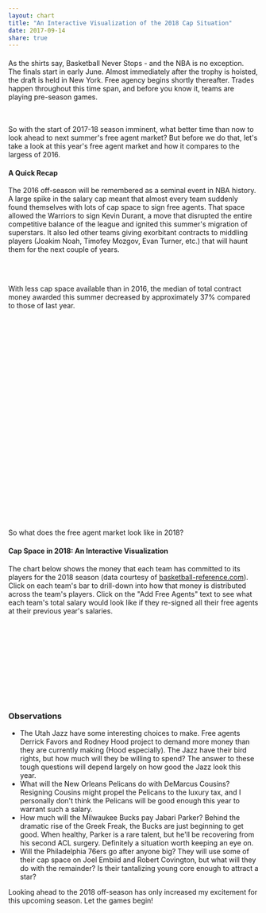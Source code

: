 ```yaml
---
layout: chart
title: "An Interactive Visualization of the 2018 Cap Situation"
date: 2017-09-14
share: true
---
```

<script src="https://code.highcharts.com/highcharts.js"></script>
<script src="https://code.highcharts.com/highcharts-more.js"></script>
<script src="https://code.highcharts.com/modules/exporting.js"></script>


<style>

  @media (max-width: 640px) {
    .text {
      width: 90%;
    }
  }

  #contentContainer {
    width: 100%;
  }

  .xAxis text {
    font-size: 11px;
  }

  .yAxis text {
    font-size: 11px;
  }

  .xAxis .tick line {
    visibility: hidden;
  }

  .capLine line {
    stroke-width: 3px;
    stroke: orange;
  }

  #taxLine {
    stroke-dasharray: 5px;
  }

  .capLine text {
    stroke: black;
    stroke-width: .3px;
  }

  .fa {
    display: inline-block;
  }

  #salaryContainer {
    width: 90%;
    margin: auto;
  }

  .text {
    max-width: 800px;
    margin: 20px auto;
  }

  #boxContainer {
    height: 400px;
    margin: 20px auto;
    min-width: 300px;
    max-width: 700px;
  }


</style>

<body>
<div id="contentContainer">
<div class="text">
  As the shirts say, Basketball Never Stops - and the NBA is no exception. The finals start in early June. Almost immediately after the trophy is hoisted, the draft is held in New York. Free agency begins shortly thereafter. Trades happen throughout this time span, and before you know it, teams are playing pre-season games.

  <br><br>
  So with the start of 2017-18 season imminent, what better time than now to look ahead to next summer's free agent market? But before we do that, let's take a look at this year's free agent market and how it compares to the largess of 2016.

  <h4>A Quick Recap</h4>

  The 2016 off-season will be remembered as a seminal event in NBA history. A large spike in the salary cap meant that almost every team suddenly found themselves with lots of cap space to sign free agents.
  That space allowed the Warriors to sign Kevin Durant, a move that disrupted the entire competitive balance of the league and ignited this summer's migration of superstars. It also led other teams giving exorbitant contracts to middling players (Joakim Noah, Timofey Mozgov, Evan Turner, etc.) that will haunt them for the next couple of years.

  <br><br>

  With less cap space available than in 2016, the median of total contract money awarded this summer decreased by approximately 37% compared to those of last year.

</div>

<div id="boxContainer"></div>

<div class="text">
  So what does the free agent market look like in 2018?

  <h4>Cap Space in 2018: An Interactive Visualization</h4>

  The chart below shows the money that each team has committed to its players for the 2018 season (data courtesy of <a href="https://www.basketball-reference.com/contracts/">basketball-reference.com</a>). Click on each team's bar to drill-down into how that money is distributed across the team's players. Click on the "Add Free Agents" text to see what each team's total salary would look like if they re-signed all their free agents at their previous year's salaries.

</div>

<div id="salaryContainer">
  <svg id="salary"></svg>
</div>

<div class="text">
  <h3>Observations</h3>

  <ul>
    <li>
      The Utah Jazz have some interesting choices to make. Free agents Derrick Favors and Rodney Hood project to demand more money than they are currently making (Hood especially). The Jazz have their bird rights, but how much will they be willing to spend? The answer to these tough questions will depend largely on how good the Jazz look this year.
    </li>
    <li>What will the New Orleans Pelicans do with DeMarcus Cousins? Resigning Cousins might propel the Pelicans to the luxury tax, and I personally don't think the Pelicans will be good enough this year to warrant such a salary.
    </li>
    <li>
    How much will the Milwaukee Bucks pay Jabari Parker? Behind the dramatic rise of the Greek Freak, the Bucks are just beginning to get good. When healthy, Parker is a rare talent, but he'll be recovering from his second ACL surgery. Definitely a situation worth keeping an eye on.
    </li>
    <li>
      Will the Philadelphia 76ers go after anyone big? They will use some of their cap space on Joel Embiid and Robert Covington, but what will they do with the remainder? Is their tantalizing young core enough to attract a star?
    </li>

  </ul>

  Looking ahead to the 2018 off-season has only increased my excitement for this upcoming season. Let the games begin!

</div>
</div>
</body>

<script>

  // Highcharts box-chart
  Highcharts.chart('boxContainer', {

    chart: {type: 'boxplot'},
    title: {text: 'Total Contract Value by Year'},
    legend: {enabled: false},
    xAxis: {
        categories: [2016, 2017],
        title: {
            text: 'Year'
        }
    },
    yAxis: {
        title: {
            text: 'Total Contract Value (in millions)'
        },
        tickInterval: 20,
        gridLineWidth: 0,
        min: 0,
        max: 220
    },
    plotOptions: {
      boxplot: {
              fillColor: '#F0F0E0',
              lineWidth: 3,
              medianColor: '#0C5DA5',
              medianWidth: 3,
              stemColor: '#A63400',
              stemDashStyle: 'dot',
              stemWidth: 1,
              whiskerColor: '#3D9200',
              whiskerLength: '20%',
              whiskerWidth: 3
          }
    },

    series: [{
        name: 'Contracts',
        maxPointWidth: 60,
        data: [
          [1.0, 4.3, 16, 47, 153],
          [1.5, 3.1, 10.85, 32, 201]
        ],
        tooltip: {
            headerFormat: '<em>{point.key}</em><br/>'
        }
    }]

  });

  // utility functions
  function sum( obj ) {
    var sum = 0;
    for ( var el in obj ) {
      if (obj.hasOwnProperty(el)) sum += parseFloat( obj[el] );
    }
    return sum;
  }

  function translate(x, y) {return "translate(" + x + "," + y + ")";}

  function toStack(keys) {
    var salaryStack = d3.stack().keys(keys).order(d3.stackOrderNone).offset(d3.stackOffsetNone);
    return salaryStack(data.map(d => d.salary));
  }

  function toId(name) {return name.replace(' ', '_');}

  function extractFASalary(d) {
    return d.freeAgents.map(d => d.salary).reduce((a, b) => a + b);
  }

  function extractNonFASalary(teamdata) {
    let s = 0;
    optionKeys.forEach(d => s += teamdata.salary[d]);
    return s;
  }

  // set-up margins for salary svg
  var margin = {top: 25, right: 60, bottom: 125, left: 60},
    width = $('#salaryContainer').width() - margin.left - margin.right,
    height = 600 - margin.top - margin.bottom;

  var salarySvg = d3.select("svg#salary")
                    .attr("width", width + margin.left + margin.right)
                    .attr("height", height + margin.top + margin.bottom)

  // set-up the graph container
  var graphContainer = salarySvg.append("g")
                                .attr("transform", translate(margin.left, margin.top))

  // set up axises
  var salaryToY = d3.scaleLinear().range([height, 0]);
  salarySvg.append("g")
           .attr("transform", translate(margin.left, margin.top))
           .attr("class", "yAxis")

  var xAxis = d3.scaleBand().rangeRound([0, width]).padding(0.15).align(0.1);
  salarySvg.append("g")
             .attr("class", "xAxis")
             .attr("transform", translate(margin.left, height + margin.top))

  // set up the change controller
  var changeController = graphContainer.append("text")
                    .attr("id", "changeController")
                    .attr("transform", translate(10, 25))
                    .style("cursor", "pointer")

    /* Config variables */
  var duration = 750;
  var axisPadding = 5000000;
  var scale = 1.0;
  let projectedCap = 103000000;
  var optionKeys = ["guaranteed", "player-option", "team-option", "stretched"];
  var optionColors = ['#53802c', '#86af49', '#b5e7a0', '#e3eaa7'];
  var includeFA = false;
  var optionKeysFA = ["guaranteed", "player-option", "team-option", "stretched", "free-agent"];
  var optionColorsFA = ['#53802c', '#86af49', '#b5e7a0', '#e3eaa7', 'grey'];

  var optionsToColors = d3.scaleOrdinal().range(optionColors).domain(optionKeys);
  var optionsToColorsFA = d3.scaleOrdinal().range(optionColorsFA).domain(optionKeysFA);

  var data = {{ site.data.salarydata | jsonify }};
  data.sort( (a,b) => extractNonFASalary(b) - extractNonFASalary(a))

  initSalaryAxes();
  d3.select(".yAxis").call(d3.axisLeft(salaryToY).tickFormat(d3.format(".2s")))
  d3.select(".xAxis").call(d3.axisBottom(xAxis));
  initSalary();
  drawLegend();
  drawFreeAgentToggle();
  function initSalaryAxes() {
    salaryToY.domain([0, d3.max(data, d => sum(d.salary) + extractFASalary(d) + axisPadding)]);
    xAxis.domain(data.map(d => d.name)).range([0, width]);
  }

  function drawLegend() {

    var legendContainer = salarySvg.append("g")
                          .attr("font-family", "sans-serif")
                          .attr("font-size", 10)
                          .attr("text-anchor", "end")
                          .attr("transform", translate(90, margin.top))

    var legend = legendContainer.selectAll("g")
                   .data(optionKeysFA.slice().reverse())
                   .enter()
                   .append("g")
                   .attr("transform", (d, i) => translate(0, i * 20))

    legend.append("rect")
          .attr("x", width - 19)
          .attr("width", 19)
          .attr("height", 19)
          .attr("fill", optionsToColorsFA)

    legend.append("text")
          .attr("x", width - 24)
          .attr("y", 9.5)
          .attr("dy", "0.32em")
          .text(d => d)

  }

  function updateSalary(salaryStack) {
    var salaryGroups = graphContainer.selectAll(".salaryRect")
                                  .data(salaryStack)
                                  .enter()
                                  .append("g")
                                  .attr("fill", d => optionsToColors(d.key))
                                  .attr("class", "salaryRect")

    var salaryBars = salaryGroups.selectAll("rect")
                                 .data(d => d)
                                 .enter()
                                 .append("g")
                                 .style("cursor", "pointer")
                                 .on("click", (d, i) => drawChildren(data[i]))

    salaryBars.append("rect")
              .attr("y", function(d) { return salaryToY(d[1]); })
              .attr("height", function(d) { return salaryToY(d[0]) - salaryToY(d[1]); })
              .transition().duration(duration)
              .attr("width", xAxis.bandwidth())

    return salaryBars;
  }

  function initSalary() {

    var salaryStack = toStack(optionKeys);

    var bars = updateSalary(salaryStack);
    bars.transition().duration(duration)
        .attr("transform", (d, i) => translate(xAxis(data[i].name), 0))

    /* Draw Salary Cap Line */
    var capLine = graphContainer.append("g").attr("class", "capLine")

    capLine.append("line")
           .attr("fill", "orange")
           .attr("x1", 0)
           .attr("y1", d => salaryToY(projectedCap))
           .attr("x2", 0)
           .attr("y2", d => salaryToY(projectedCap))

    var buffer = 1750000;
    capLine.append("text")
           .attr("transform", translate(0, salaryToY(projectedCap + buffer)))
           .text("Projected Cap: $103m")

    d3.select(".capLine line").transition().duration(duration).attr("x2", width);
    d3.select(".capLine text").transition().duration(duration).attr("transform", translate(width - 170, salaryToY(projectedCap + buffer)));

    /* Draw luxury tax line */
    var projectedTax = 125000000;
    var taxLine = graphContainer.append("g").attr("class", "capLine").attr("id", "taxLine")
    taxLine.append("line")
           .attr("fill", "orange")
           .attr("x1", 0)
           .attr("y1", d => salaryToY(projectedTax))
           .attr("x2", 0)
           .attr("y2", d => salaryToY(projectedTax))

    taxLine.append("text")
           .attr("transform", translate(0, salaryToY(projectedTax + buffer)))
           .text("Projected Luxury Tax: $125m")

    d3.select("#taxLine line").transition().duration(duration).attr("x2", width);
    d3.select("#taxLine text").transition().duration(duration).attr("transform", translate(width - 220, salaryToY(projectedTax + buffer)));

  }

  function drawFreeAgentToggle() {
    changeController.text("Add Free Agents")
                    .on("click", function() {
                      if (!includeFA) {
                        addFreeAgents();
                        d3.select(this).text("Remove Free Agents")
                        includeFA = true;
                      } else {
                        d3.select(this).text("Add Free Agents")
                        removeFreeAgents();
                        includeFA = false;
                      }
                    })
    }

  function drawChildren(team) {

    var players = team.players;
    var freeAgents = team.freeAgents;
    /* reset axes */
    var maxSalary = Math.max(d3.max(players, d => d.salary), d3.max(freeAgents, d => d.salary));
    salaryToY.domain([0, maxSalary + axisPadding]);

    d3.select(".yAxis").transition().duration(duration).call(d3.axisLeft(salaryToY));

    var allPlayers = players.map(d => d).concat(freeAgents.map(d => d))

    xAxis.domain(allPlayers.map(d => d.name));
    d3.select(".xAxis").transition().duration(duration).call(d3.axisBottom(xAxis))

    d3.selectAll(".xAxis text").transition().duration(duration).attr("y", 0)
                               .attr("x", 9)
                               .attr("dy", ".35em")
                               .attr("transform", "rotate(90)")
                               .style("text-anchor", "start")

    var exitBars = graphContainer.selectAll(".salaryRect").remove();
    var exitLine = graphContainer.selectAll(".capLine").remove();

    var enterBars = graphContainer.selectAll("rect")
                  .data(allPlayers)
                  .enter()
                  .append("rect")
                  .attr("class", "playerRect")
                  .attr("width", xAxis.bandwidth())
                  .attr("y", d => salaryToY(d.salary))
                  .attr("height", d => (height - salaryToY(d.salary)))
                  .attr("fill", d => optionsToColorsFA(d.option))

    enterBars.transition().duration(duration)
                  .attr("transform", d => translate(xAxis(d.name), 0))

    // TODO: style this better
    changeController.text("<-- Back to Team Salaries")
                    .on("click", function() {
                      graphContainer.selectAll(".playerRect").remove();
                      resetSalary();
                      initSalary();
                      includeFA = false;
                      drawFreeAgentToggle();
                    })

    }

    function resetSalary() {
      initSalaryAxes();
      d3.select(".yAxis").transition().duration(duration).call(d3.axisLeft(salaryToY));
      d3.select(".xAxis").transition().duration(duration).call(d3.axisBottom(xAxis));
    }

  function addFreeAgents() {
    var stackFA = toStack(optionKeysFA);
    optionsToColors = d3.scaleOrdinal().range(optionColorsFA).domain(optionKeysFA);
    var addedBars = updateSalary(stackFA).attr("transform", (d, i) => translate(xAxis(data[i].name), 0))

    addedBars.transition().duration(500).style("fill-opacity", 0.45);
  }

  function removeFreeAgents() {
    var stack = toStack(optionKeys);
    optionsToColors = d3.scaleOrdinal().range(optionColors).domain(optionKeys);

    graphContainer.selectAll(".salaryRect") 
                  .data(stack)
                  .exit()
                  .remove()

  }


</script>
